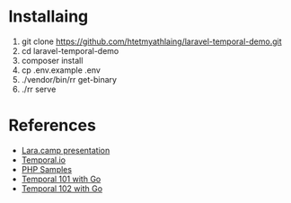 # Installaing
1. git clone https://github.com/htetmyathlaing/laravel-temporal-demo.git
2. cd laravel-temporal-demo
3. composer install
4. cp .env.example .env
5. ./vendor/bin/rr get-binary
6. ./rr serve

# References
- [Lara.camp presentation](https://docs.google.com/presentation/d/1-BGLwI17k7Y5OOTpofppWiVq6ax_OIxfCK_HbGKmaGM/edit?usp=sharing)
- [Temporal.io](https://temporal.io/)
- [PHP Samples](https://github.com/temporalio/samples-php)
- [Temporal 101 with Go](https://learn.temporal.io/courses/temporal_101/go)
- [Temporal 102 with Go](https://learn.temporal.io/courses/temporal_102/go)

